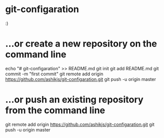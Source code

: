 # git-configaration
:)

# …or create a new repository on the command line

echo "# git-configaration" >> README.md
git init
git add README.md
git commit -m "first commit"
git remote add origin https://github.com/ashikjs/git-configaration.git
git push -u origin master

# …or push an existing repository from the command line

git remote add origin https://github.com/ashikjs/git-configaration.git
git push -u origin master

